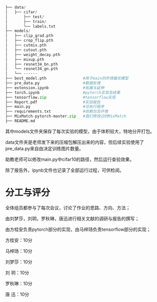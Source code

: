 ```python
├── data/
│   ├── cifar/
│   	├── test/
│   	├── train/
│   	└── labels.txt
├── models/
│   ├── clip_grad.pth
│   ├── crop_flip.pth
│   ├── cutmix.pth
│   ├── cutout.pth
│   ├── weight_decay.pth
│   ├── mixup.pth
│   ├── resnet34_bn.pth
│   └── resnet34_gn.pth
│   └── ······
├──	best_model.pth				  #用于main的所得最优模型
├── pre_data.py					  #数据处理
├── extension.ipynb				  #拓展与延伸
├── torch.ipynb                   #pytorch实现及结果
├── tensorflow.zip        		  #tensorflow实现
├── Report.pdf 					  #实验报告
├── main.py                       #可执行程序
├── requirements.txt              #依赖包及环境
├── MixMatch-pytorch-master.zip   #我们修改过的MixMatch
├── README.md
```

其中models文件夹保存了每次实验的模型，由于体积较大，特地分开打包。

data文件夹是老师发下来的压缩包解压出来的内容，但后续实验使用了pre_data.py来自由决定训练图片数量。

助教老师可以修改main.py中cifar10的路径，然后运行查验效果。

除了报告外，ipynb文件也记录了全部运行过程，可供检阅。

# 分工与评分

全体组员都参与了每次会议，讨论了作业的思路、方向、方法；

由刘梦莎，刘玥，罗秋琳，唐迅进行相关文献的调研与报告的撰写；

由方桂安负责pytorch部分的实现，由马梓玚负责tensorflow部分的实现；

方桂安：10分

马梓玚：10分

刘梦莎：10分

刘    玥：10分

罗秋琳：10分

唐    迅：10分